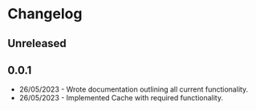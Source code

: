# Changelog

## Unreleased

## 0.0.1

- 26/05/2023 - Wrote documentation outlining all current functionality.
- 26/05/2023 - Implemented Cache with required functionality.
